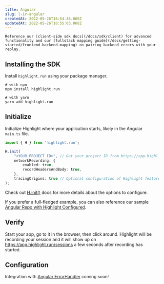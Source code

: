 ```yaml
---
title: Angular
slug: l-ir-angular
createdAt: 2022-05-26T18:54:36.000Z
updatedAt: 2022-05-26T18:55:03.000Z
---
```


```hint
Reference our [client-side sdk docs](/docs/sdk/client) for advanced functionality and our [fullstack mapping guide](/docs/getting-started/frontend-backend-mapping) on pairing backend errors with your replay.
```
## Installing the SDK

Install `highlight.run` using your package manager.

```shell
# with npm
npm install highlight.run

# with yarn
yarn add highlight.run
```

## Initialize

Initialize Highlight where your application starts, likely in the Angular `main.ts` file.

```typescript
import { H } from 'highlight.run';

H.init(
    "<YOUR_PROJECT_ID>", // Get your project ID from https://app.highlight.run/setup
    networkRecording: {
        enabled: true,
        recordHeadersAndBody: true,
    },
    tracingOrigins: true // Optional configuration of Highlight features
);
```

Check out [H.init()](/sdk/client#Hinit) docs for more details about the options to configure.

If you prefer a full-fledged example, you can also reference our sample [Angular Repo with Highlight Configured](https://github.com/highlight-run/example-angular).

## Verify

Start your app, go to it in the browser, then click around. Highlight will be recording your session and it will show up on <https://app.highlight.run/sessions> a few seconds after recording has started.

## Configuration

Integration with [Angular ErrorHandler](https://angular.io/api/core/ErrorHandler) coming soon!
